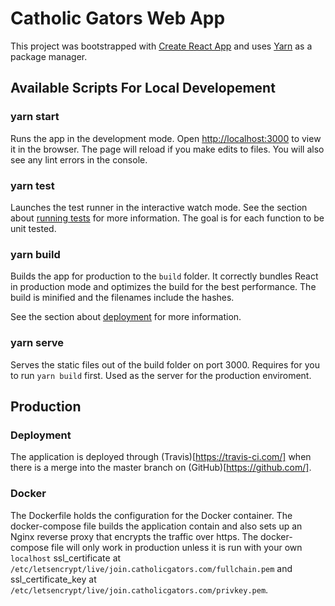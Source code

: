 # Catholic Gators Web App

This project was bootstrapped with [Create React App](https://github.com/facebook/create-react-app) and uses [Yarn](https://yarnpkg.com/) as a package manager.

## Available Scripts For Local Developement

### yarn start

Runs the app in the development mode. Open [http://localhost:3000](http://localhost:3000) to view it in the browser. The page will reload if you make edits to files. You will also see any lint errors in the console.

### yarn test

Launches the test runner in the interactive watch mode. See the section about [running tests](https://facebook.github.io/create-react-app/docs/running-tests) for more information. The goal is for each function to be unit tested.

### yarn build

Builds the app for production to the `build` folder. It correctly bundles React in production mode and optimizes the build for the best performance. The build is minified and the filenames include the hashes.

See the section about [deployment](https://facebook.github.io/create-react-app/docs/deployment) for more information.

### yarn serve

Serves the static files out of the build folder on port 3000. Requires for you to run `yarn build` first. Used as the server for the production enviroment.

## Production

### Deployment

The application is deployed through (Travis)[https://travis-ci.com/] when there is a merge into the master branch on (GitHub)[https://github.com/].

### Docker

The Dockerfile holds the configuration for the Docker container. The docker-compose file builds the application contain and also sets up an Nginx reverse proxy that encrypts the traffic over https. The docker-compose file will only work in production unless it is run with your own `localhost` ssl_certificate at `/etc/letsencrypt/live/join.catholicgators.com/fullchain.pem` and ssl_certificate_key at `/etc/letsencrypt/live/join.catholicgators.com/privkey.pem`.
